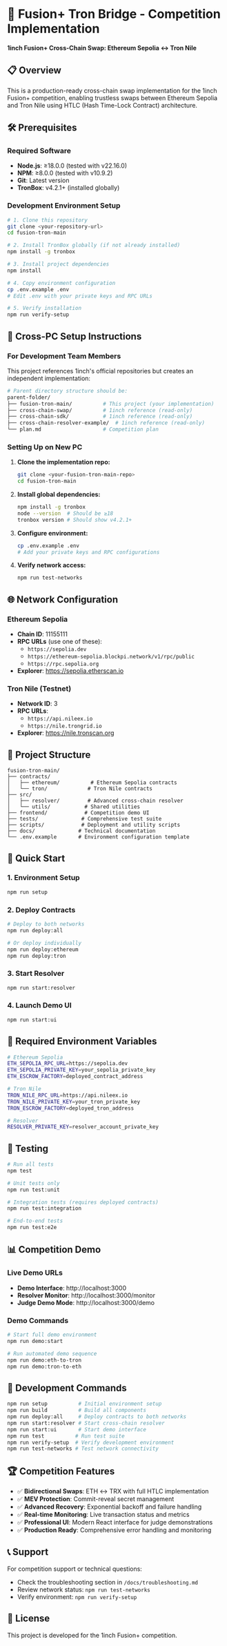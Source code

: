 # 🚀 Fusion+ Tron Bridge - Competition Implementation

**1inch Fusion+ Cross-Chain Swap: Ethereum Sepolia ↔ Tron Nile**

## 📋 Overview

This is a production-ready cross-chain swap implementation for the 1inch Fusion+ competition, enabling trustless swaps between Ethereum Sepolia and Tron Nile using HTLC (Hash Time-Lock Contract) architecture.

## 🛠 Prerequisites

### Required Software
- **Node.js**: ≥18.0.0 (tested with v22.16.0)
- **NPM**: ≥8.0.0 (tested with v10.9.2)
- **Git**: Latest version
- **TronBox**: v4.2.1+ (installed globally)

### Development Environment Setup

```bash
# 1. Clone this repository
git clone <your-repository-url>
cd fusion-tron-main

# 2. Install TronBox globally (if not already installed)
npm install -g tronbox

# 3. Install project dependencies
npm install

# 4. Copy environment configuration
cp .env.example .env
# Edit .env with your private keys and RPC URLs

# 5. Verify installation
npm run verify-setup
```

## 🔧 Cross-PC Setup Instructions

### For Development Team Members

This project references 1inch's official repositories but creates an independent implementation:

```bash
# Parent directory structure should be:
parent-folder/
├── fusion-tron-main/          # This project (your implementation)
├── cross-chain-swap/          # 1inch reference (read-only)
├── cross-chain-sdk/           # 1inch reference (read-only)  
├── cross-chain-resolver-example/  # 1inch reference (read-only)
└── plan.md                    # Competition plan
```

### Setting Up on New PC

1. **Clone the implementation repo:**
   ```bash
   git clone <your-fusion-tron-main-repo>
   cd fusion-tron-main
   ```

2. **Install global dependencies:**
   ```bash
   npm install -g tronbox
   node --version  # Should be ≥18
   tronbox version # Should show v4.2.1+
   ```

3. **Configure environment:**
   ```bash
   cp .env.example .env
   # Add your private keys and RPC configurations
   ```

4. **Verify network access:**
   ```bash
   npm run test-networks
   ```

## 🌐 Network Configuration

### Ethereum Sepolia
- **Chain ID**: 11155111
- **RPC URLs** (use one of these):
  - `https://sepolia.dev`
  - `https://ethereum-sepolia.blockpi.network/v1/rpc/public`
  - `https://rpc.sepolia.org`
- **Explorer**: https://sepolia.etherscan.io

### Tron Nile (Testnet)
- **Network ID**: 3
- **RPC URLs**:
  - `https://api.nileex.io`
  - `https://nile.trongrid.io`
- **Explorer**: https://nile.tronscan.org

## 📁 Project Structure

```
fusion-tron-main/
├── contracts/
│   ├── ethereum/          # Ethereum Sepolia contracts
│   └── tron/             # Tron Nile contracts
├── src/
│   ├── resolver/         # Advanced cross-chain resolver
│   └── utils/           # Shared utilities
├── frontend/            # Competition demo UI
├── tests/              # Comprehensive test suite
├── scripts/            # Deployment and utility scripts
├── docs/              # Technical documentation
└── .env.example       # Environment configuration template
```

## 🚀 Quick Start

### 1. Environment Setup
```bash
npm run setup
```

### 2. Deploy Contracts
```bash
# Deploy to both networks
npm run deploy:all

# Or deploy individually
npm run deploy:ethereum
npm run deploy:tron
```

### 3. Start Resolver
```bash
npm run start:resolver
```

### 4. Launch Demo UI
```bash
npm run start:ui
```

## 🔑 Required Environment Variables

```bash
# Ethereum Sepolia
ETH_SEPOLIA_RPC_URL=https://sepolia.dev
ETH_SEPOLIA_PRIVATE_KEY=your_sepolia_private_key
ETH_ESCROW_FACTORY=deployed_contract_address

# Tron Nile  
TRON_NILE_RPC_URL=https://api.nileex.io
TRON_NILE_PRIVATE_KEY=your_tron_private_key
TRON_ESCROW_FACTORY=deployed_tron_address

# Resolver
RESOLVER_PRIVATE_KEY=resolver_account_private_key
```

## 🧪 Testing

```bash
# Run all tests
npm test

# Unit tests only
npm run test:unit

# Integration tests (requires deployed contracts)
npm run test:integration

# End-to-end tests
npm run test:e2e
```

## 📊 Competition Demo

### Live Demo URLs
- **Demo Interface**: http://localhost:3000
- **Resolver Monitor**: http://localhost:3000/monitor  
- **Judge Demo Mode**: http://localhost:3000/demo

### Demo Commands
```bash
# Start full demo environment
npm run demo:start

# Run automated demo sequence
npm run demo:eth-to-tron
npm run demo:tron-to-eth
```

## 🔧 Development Commands

```bash
npm run setup          # Initial environment setup
npm run build          # Build all components
npm run deploy:all     # Deploy contracts to both networks
npm run start:resolver # Start cross-chain resolver
npm run start:ui       # Start demo interface
npm run test          # Run test suite
npm run verify-setup  # Verify development environment
npm run test-networks # Test network connectivity
```

## 🏆 Competition Features

- ✅ **Bidirectional Swaps**: ETH ↔ TRX with full HTLC implementation
- ✅ **MEV Protection**: Commit-reveal secret management
- ✅ **Advanced Recovery**: Exponential backoff and failure handling
- ✅ **Real-time Monitoring**: Live transaction status and metrics
- ✅ **Professional UI**: Modern React interface for judge demonstrations
- ✅ **Production Ready**: Comprehensive error handling and monitoring

## 📞 Support

For competition support or technical questions:
- Check the troubleshooting section in `/docs/troubleshooting.md`
- Review network status: `npm run test-networks`
- Verify environment: `npm run verify-setup`

## 📄 License

This project is developed for the 1inch Fusion+ competition. 